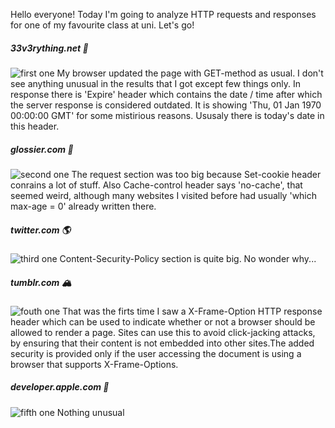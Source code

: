  Hello everyone! Today I'm going to analyze HTTP requests and responses for one of my favourite class at uni. 
 Let's go!

##### 33v3rything.net :turtle:
![first one](everything.jpg)
  My browser updated the page with GET-method as usual. I don't see anything unusual in the results that I got except few things only. In response there is 'Expire' header which contains the date / time after which the server response is considered outdated. It is showing 'Thu, 01 Jan 1970 00:00:00 GMT' for some mistirious reasons. Ususaly there is today's date in this header.
 
 ##### glossier.com :peach:
 ![second one](glossier.jpg)
 The request section was too big because Set-cookie header conrains a lot of stuff. Also Cache-control header says 'no-cache', that seemed weird, although many websites I visited before had usually 'which max-age = 0' already written there.
 
 ##### twitter.com :earth_americas:
 ![third one](twitter.jpg)
  Content-Security-Policy section is quite big. No wonder why...
 
 ##### tumblr.com :mountain_snow:
 ![fouth one](tumblr.jpg)
 That was the firts time I saw a X-Frame-Option HTTP response header which can be used to indicate whether or not a browser should be allowed to render a page. Sites can use this to avoid click-jacking attacks, by ensuring that their content is not embedded into other sites.The added security is provided only if the user accessing the document is using a browser that supports X-Frame-Options.
 
 ##### developer.apple.com :house_with_garden:
 ![fifth one](apple.jpg)
 Nothing unusual
 
 
 
